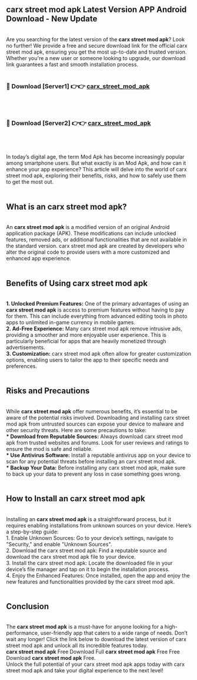 ## carx street mod apk Latest Version APP Android Download - New Update
<br>
Are you searching for the latest version of the <strong>carx street mod apk</strong>? Look no further! We provide a free and secure download link for the official carx street mod apk, ensuring you get the most up-to-date and trusted version. Whether you're a new user or someone looking to upgrade, our download link guarantees a fast and smooth installation process.
<br>
<br>
<h3>🔴 Download [Server1] 👉👉 <a href="https://modyolo.store/carx+street+mod+apk">carx_street_mod_apk</a></h3><br>
<br>
<h3>🔴 Download [Server2] 👉👉 <a href="https://modyolo.store/carx+street+mod+apk">carx_street_mod_apk</a></h3><br>
<br>
<br>
In today’s digital age, the term Mod Apk has become increasingly popular among smartphone users. But what exactly is an Mod Apk, and how can it enhance your app experience? This article will delve into the world of carx street mod apk, exploring their benefits, risks, and how to safely use them to get the most out.
<br>
<br>
<h2>What is an carx street mod apk?</h2>
<br>
An <strong>carx street mod apk</strong> is a modified version of an original Android application package (APK). These modifications can include unlocked features, removed ads, or additional functionalities that are not available in the standard version. carx street mod apk are created by developers who alter the original code to provide users with a more customized and enhanced app experience.
<br>
<br>
<h2>Benefits of Using carx street mod apk</h2>
<br>
<strong> 1. Unlocked Premium Features:</strong> One of the primary advantages of using an <strong>carx street mod apk</strong> is access to premium features without having to pay for them. This can include everything from advanced editing tools in photo apps to unlimited in-game currency in mobile games.
<br>
<strong> 2. Ad-Free Experience:</strong> Many carx street mod apk remove intrusive ads, providing a smoother and more enjoyable user experience. This is particularly beneficial for apps that are heavily monetized through advertisements.
<br>
<strong> 3. Customization:</strong> carx street mod apk often allow for greater customization options, enabling users to tailor the app to their specific needs and preferences.
<br>
<br>
<h2>Risks and Precautions</h2>
<br>
While <strong>carx street mod apk</strong> offer numerous benefits, it’s essential to be aware of the potential risks involved. Downloading and installing carx street mod apk from untrusted sources can expose your device to malware and other security threats. Here are some precautions to take:
<br>
<strong> * Download from Reputable Sources:</strong> Always download carx street mod apk from trusted websites and forums. Look for user reviews and ratings to ensure the mod is safe and reliable.
<br>
<strong> * Use Antivirus Software:</strong> Install a reputable antivirus app on your device to scan for any potential threats before installing an carx street mod apk.
<br>
<strong> * Backup Your Data:</strong> Before installing any carx street mod apk, make sure to back up your data to prevent any loss in case something goes wrong.
<br>
<br>
<h2>How to Install an carx street mod apk</h2>
<br>
Installing an <strong>carx street mod apk</strong> is a straightforward process, but it requires enabling installations from unknown sources on your device. Here’s a step-by-step guide:
<br>
 1. Enable Unknown Sources: Go to your device’s settings, navigate to "Security," and enable "Unknown Sources".
<br>
 2. Download the carx street mod apk: Find a reputable source and download the carx street mod apk file to your device.
<br>
 3. Install the carx street mod apk: Locate the downloaded file in your device’s file manager and tap on it to begin the installation process.
<br>
 4. Enjoy the Enhanced Features: Once installed, open the app and enjoy the new features and functionalities provided by the carx street mod apk.
<br>
<br>
<h2><strong>Conclusion</strong></h2>
<br>
The <strong>carx street mod apk</strong> is a must-have for anyone looking for a high-performance, user-friendly app that caters to a wide range of needs. Don’t wait any longer! Click the link below to download the latest version of carx street mod apk and unlock all its incredible features today.
<br>
<strong>carx street mod apk</strong> Free Download Full <strong>carx street mod apk</strong> Free Free Download <strong>carx street mod apk</strong> Free.
<br>
Unlock the full potential of your carx street mod apk apps today with carx street mod apk and take your digital experience to the next level!